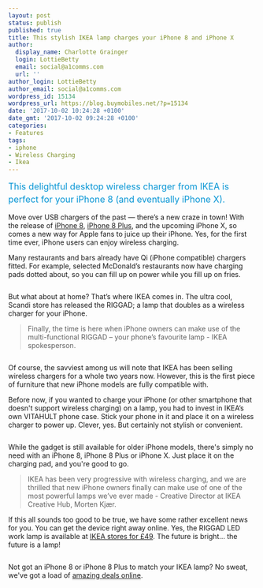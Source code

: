 ```yaml
---
layout: post
status: publish
published: true
title: This stylish IKEA lamp charges your iPhone 8 and iPhone X
author:
  display_name: Charlotte Grainger
  login: LottieBetty
  email: social@a1comms.com
  url: ''
author_login: LottieBetty
author_email: social@a1comms.com
wordpress_id: 15134
wordpress_url: https://blog.buymobiles.net/?p=15134
date: '2017-10-02 10:24:28 +0100'
date_gmt: '2017-10-02 09:24:28 +0100'
categories:
- Features
tags:
- iphone
- Wireless Charging
- Ikea
---
```

<p><span class="postStandFirst" style="color: #0896d5; line-height: 26px; font-size: 18px;">This delightful desktop wireless charger from IKEA is perfect for your iPhone 8 (and eventually iPhone X).</span></p>
<p>Move over USB chargers of the past &mdash;&nbsp;there&rsquo;s a new craze in town! With the release of <a href="https://www.buymobiles.net/apple/iphone-8-64gb-gold" target="_blank" rel="noopener noreferrer">iPhone 8</a>, <a href="https://www.buymobiles.net/apple/iphone-8-plus-64gb-gold" target="_blank" rel="noopener noreferrer">iPhone 8 Plus</a>, and the upcoming iPhone X, so comes a new way for Apple fans to juice up their iPhone. Yes, for the first time ever, iPhone users can enjoy wireless charging.</p>
<p>Many restaurants and bars already have Qi (iPhone compatible) chargers fitted. For example, selected McDonald&rsquo;s restaurants now have charging pads dotted about, so you can fill up on power while you fill up on fries.</p>
<p><img class="aligncenter size-full wp-image-15141" src="https://lh3.googleusercontent.com/qgoE2GkWFDNrHBN-RuoJzJG3Zclju-adSLIkSCzwZ5E3Hicz0yoMzUlmHA-I6GRoMBcWw9MEqIxmAewILq9uBg7g=s0" alt="" /></p>
<p>But what about at home? That&rsquo;s where IKEA comes in. The ultra cool, Scandi store has released the RIGGAD; a lamp that doubles as a wireless charger for your iPhone.</p>
<blockquote><p>Finally, the time is here when iPhone owners can make use of the multi-functional RIGGAD &ndash; your phone&rsquo;s favourite lamp - IKEA spokesperson.</p></blockquote>
<p><img class="aligncenter size-full wp-image-15160" src="https://lh3.googleusercontent.com/G-ECNycxYn3pA5tziwXvz6sV3nak13YCR8SRL542aPdcrIl4ZoUgxu1DSrC2P3gl8n6LtoB9ssrcYbgb7n6VQbd0=s0" alt="" /></p>
<p>Of course, the savviest among us will note that IKEA has been selling wireless chargers for a whole two years now. However, this is the first piece of furniture that new iPhone models are fully compatible with.</p>
<p>Before now, if you wanted to charge your iPhone (or other smartphone that doesn't support wireless charging) on a lamp, you had to invest in IKEA&rsquo;s own VITAHULT phone case. Stick your phone in it and place it on a wireless charger to power up. Clever, yes. But certainly not stylish or convenient.</p>
<p><img class="aligncenter size-full wp-image-15149" src="https://lh3.googleusercontent.com/8Y0FFLt7abcazK2OKAPeNT49Pkiub4hqwo59QawT4Ml_GrAapbaFua10cj064slw3N0oDOVOm52pEQS5742izwi1nA=s0" alt="" /></p>
<p>While the gadget is still available for older iPhone models, there's simply no need with an iPhone 8, iPhone 8 Plus or iPhone X. Just place it on the charging pad, and you're good to go.</p>
<blockquote><p>IKEA has been very progressive with wireless charging, and we are thrilled that new iPhone owners finally can make use of one of the most powerful lamps we&rsquo;ve ever made - Creative Director at IKEA Creative Hub, Morten Kj&aelig;r.</p></blockquote>
<p>If this all sounds too good to be true, we have some rather excellent news for you. You can get the device right away online. Yes, the RIGGAD LED work lamp is available at <a href="http://www.ikea.com/gb/en/products/lighting/work-lamps/riggad-led-work-lamp-w-wireless-charging-art-20280684/" target="_blank" rel="noopener noreferrer">IKEA stores for &pound;49</a>. The future is bright&hellip; the future is a lamp!</p>
<p><img class="aligncenter size-full wp-image-15161" src="https://lh3.googleusercontent.com/REgLmvYJvc43oDIUknyPe18b4trYkKSCsly2s4vTbXtuoISDD_jh4kX1lSb6hn54uIiudszcQQw-Ok4h8hQ19g8=s0" alt="" /></p>
<p>Not got an iPhone 8 or iPhone 8 Plus to match your IKEA lamp? No sweat, we've got a load of <a href="https://www.buymobiles.net/apple" target="_blank" rel="noopener noreferrer">amazing deals online</a>.</p>
